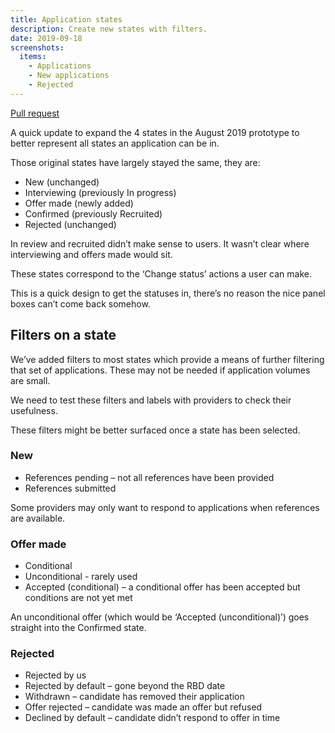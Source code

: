 ```yaml
---
title: Application states
description: Create new states with filters.
date: 2019-09-18
screenshots:
  items:
    - Applications
    - New applications
    - Rejected
---
```


[Pull request](https://github.com/DFE-Digital/manage-teacher-training-applications-prototype/pull/2)

A quick update to expand the 4 states in the August 2019 prototype to better represent all states an application can be in.

Those original states have largely stayed the same, they are:

* New (unchanged)
* Interviewing (previously In progress)
* Offer made (newly added)
* Confirmed (previously Recruited)
* Rejected (unchanged)

In review and recruited didn’t make sense to users. It wasn’t clear where interviewing and offers made would sit.

These states correspond to the ‘Change status’ actions a user can make.

This is a quick design to get the statuses in, there’s no reason the nice panel boxes can’t come back somehow.

## Filters on a state

We’ve added filters to most states which provide a means of further filtering that set of applications. These may not be needed if application volumes are small.

We need to test these filters and labels with providers to check their usefulness.

These filters might be better surfaced once a state has been selected.

### New

* References pending – not all references have been provided
* References submitted

Some providers may only want to respond to applications when references are available.

### Offer made

* Conditional
* Unconditional - rarely used
* Accepted (conditional) – a conditional offer has been accepted but conditions are not yet met

An unconditional offer (which would be ‘Accepted (unconditional)’) goes straight into the Confirmed state.

### Rejected

* Rejected by us
* Rejected by default – gone beyond the RBD date
* Withdrawn – candidate has removed their application
* Offer rejected – candidate was made an offer but refused
* Declined by default – candidate didn’t respond to offer in time

